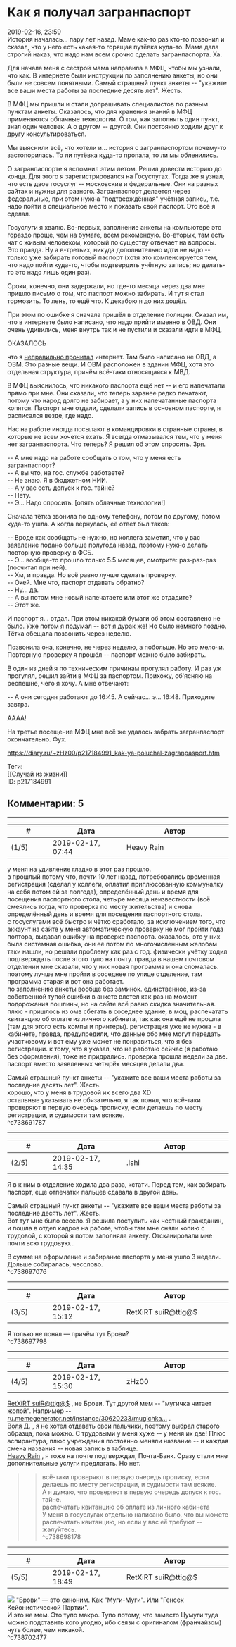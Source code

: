 Как я получал загранпаспорт
===========================

  
2019-02-16, 23:59  
 История началась... пару лет назад. Маме как-то раз кто-то позвонил и сказал, что у него есть какая-то горящая путёвка куда-то. Мама дала строгий наказ, что надо нам всем срочно сделать загранпаспорта. Ха.   
   
 Для начала меня с сестрой мама направила в МФЦ, чтобы мы узнали, что как. В интернете были инструкции по заполнению анкеты, но они были не совсем понятными. Самый страшный пункт анкеты -- "укажите все ваши места работы за последние десять лет". Жесть.   
   
 В МФЦ мы пришли и стали допрашивать специалистов по разным пунктам анкеты. Оказалось, что для хранения знаний в МФЦ применяются облачные технологии. О том, как заполнять один пункт, знал один человек. А о другом -- другой. Они постоянно ходили друг к другу консультироваться.   
   
 Мы выяснили всё, что хотели и... история с загранпаспортом почему-то застопорилась. То ли путёвка куда-то пропала, то ли мы обленились.   
   
 О загранпаспорте я вспомнил этим летом. Решил довести историю до конца. Для этого я зарегистрировался на Госуслугах. Тогда же я узнал, что есть двое госуслуг -- московские и федеральные. Они на разных сайтах и нужны для разного. Загранпаспорт делается через федеральные, при этом нужна "подтверждённая" учётная запись, т.е. надо пойти в специальное место и показать свой паспорт. Это всё я сделал.   
   
 Госуслуги я хвалю. Во-первых, заполнение анкеты на компьютере это гораздо проще, чем на бумаге, всем рекомендую. Во-вторых, там есть чат с живым человеком, который по существу отвечает на вопросы. Это правда. Ну а в-третьих, никуда дополнительно идти не надо -- только уже забирать готовый паспорт (хотя это компенсируется тем, что надо пойти куда-то, чтобы подтвердить учётную запись; но делать-то это надо лишь один раз).   
   
 Сроки, конечно, они задержали, но где-то месяца через два мне пришло письмо о том, что паспорт можно забирать. И тут я стал тормозить. То лень, то ещё что. К декабрю я до них дошёл.   
   
  При этом по ошибке я сначала пришёл в отделение полиции. Сказал им, что в интернете было написано, что надо прийти именно в ОВД. Они очень удивились, меня внутрь так и не пустили и сказали идти в МФЦ.   
   
 ОКАЗАЛОСЬ   
   
 что я  [неправильно прочитал](https://k-on.fandom.com/wiki/Tsumugi_Kotobuki)  интернет. Там было написано не ОВД, а ОВМ. Это разные вещи. И ОВМ расположен в здании МФЦ, хотя это отдельная структура, причём всё-таки относящаяся к МВД.    
   
 В МФЦ выяснилось, что никакого паспорта ещё нет -- и его напечатали прямо при мне. Они сказали, что теперь заранее редко печатают, потому что народ долго не забирает, а у них напечатанные паспорта копятся. Паспорт мне отдали, сделали запись в основном паспорте, я расписался везде, где надо.   
   
 Нас на работе иногда посылают в командировки в странные страны, в которые не всем хочется ехать. Я всегда отмазывался тем, что у меня нет загранпаспорта. Что теперь? Я решил об этом спросить. Зря.   
   
 -- А мне надо на работе сообщать о том, что у меня есть загранпаспорт?   
 -- А вы что, на гос. службе работаете?   
 -- Не знаю. Я в бюджетном НИИ.   
 -- А у вас есть допуск к гос. тайне?   
 -- Нету.   
 -- Э... Надо спросить.  [опять облачные технологии!]    
   
 Сначала тётка звонила по одному телефону, потом по другому, потом куда-то ушла. А когда вернулась, её ответ был таков:   
   
 -- Вроде как сообщать не нужно, но коллега заметил, что у вас заявление подано больше полугода назад, поэтому нужно делать повторную проверку в ФСБ.   
 -- Э... вообще-то прошло только 5.5 месяцев, смотрите: раз-раз-раз (посчитал при ней).   
 -- Хм, и правда. Но всё равно лучше сделать проверку.   
 -- Окей. Мне что, паспорт отдавать обратно?   
 -- Ну... да.   
 -- А вы потом мне новый напечатаете или этот же отдадите?   
 -- Этот же.   
   
 И паспорт я... отдал. При этом никакой бумаги об этом составлено не было. Уже потом я подумал -- вот я дурак же! Но было немного поздно. Тётка обещала позвонить через неделю.   
   
 Позвонила она, конечно, не через неделю, а побольше. Но это мелочи. Повторную проверку я прошёл -- паспорт можно было забирать.   
   
 В один из дней я по техническим причинам прогулял работу. И раз уж прогулял, решил зайти в МФЦ за паспортом. Прихожу, об'ясняю на респешне, чего я хочу. А мне отвечают:   
   
 -- А они сегодня работают до 16:45. А сейчас... э... 16:48. Приходите завтра.   
   
 АААА!   
   
 На третье посещение МФЦ мне всё же удалось забрать загранпаспорт окончательно. Фух.   
  
<https://diary.ru/~zHz00/p217184991_kak-ya-poluchal-zagranpasport.htm>  
  
Теги:  
[[Случай из жизни]]  
ID: p217184991  


Комментарии: 5
--------------

  


---



|         #         |              Дата              |                     Автор                     |           ID           |
| --- | --- | --- | --- |
| (1/5) | 2019-02-17, 07:44 | Heavy Rain | c738691787 |

  
 у меня на удивление гладко в этот раз прошло.   
 в прошлый потому что, почти 10 лет назад, потребовались временная регистрация (сделал у коллеги, оплатил приплюсованную коммуналку на себя потом ей за полгода), определённый день и время для посещения паспортного стола, четыре месяца неизвестности (всё смеялись тогда, что проверка по месту жительства) и снова определённый день и время для посещения паспортного стола.   
 с госуслугами всё быстро и чётко сработало, за исключением того, что аккаунт на сайте у меня автоматическую проверку не мог пройти года полтора, выдавал ошибку на проверке паспорта. оказалось, это у них была системная ошибка, они её потом по многочисленным жалобам таки нашли, но решали проблему как раз с год. физически учётку ходил подтверждать после этого тупо на почту. правда в нашем почтовом отделении мне сказали, что у них новая программа и она сломалась. поэтому лучше мне пройти в соседнее по улице отделение, там программа старая и вот она работает.   
 по заполнению анкеты вообще без заминок. единственное, из-за собственной тупой ошибки в анкете влетел как раз на момент подорожания пошлины, но на сайте всё равно скидка значительная. плюс - пришлось из омв сбегать в соседнее здание, в мфц, распечатать квитанцию об оплате из личного кабинета, так как она ещё не прошла (там для этого есть компы и принтеры). регистрация уже не нужна - в кабинете, правда, предупредили, что данные обо мне могут передать участковому и вот ему уже может не понравиться, что я без регистрации. к тому, что я указал, что не работаю сейчас (я работаю без оформления), тоже не придрались. проверка прошла недели за две. паспорт вместо заявленных четырёх месяцев делали два.   
   
  Самый страшный пункт анкеты -- "укажите все ваши места работы за последние десять лет". Жесть.    
 хорошо, что у меня в трудовой их всего два XD   
 остальные указывать не обязательно, я так понял, что всё-таки проверяют в первую очередь прописку, если делаешь по месту регистрации, и судимости там всякие.   
 ^c738691787

---



|         #         |              Дата              |                     Автор                     |           ID           |
| --- | --- | --- | --- |
| (2/5) | 2019-02-17, 14:35 | .ishi | c738697076 |

  
 Я в к ним в отделение ходила два раза, кстати. Перед тем, как забирать паспорт, еще отпечатки пальцев сдавала в другой день.   
   
  Самый страшный пункт анкеты -- "укажите все ваши места работы за последние десять лет". Жесть.    
 Вот тут мне было весело. Я решила поступить как честный гражданин, и пошла в отдел кадров на работе, чтобы там мне сняли копию с трудовой, с которой я потом заполняла анкету. Отсканировали мне почти всю трудовую...   
   
 В сумме на оформление и забирание паспорта у меня ушло 3 недели. Дольше собиралась, чесслово.   
 ^c738697076

---



|         #         |              Дата              |                     Автор                     |           ID           |
| --- | --- | --- | --- |
| (3/5) | 2019-02-17, 15:12 | RetXiRT suiR@ttig@$ | c738697798 |

  
  Я только не понял — причём тут Брови?    
 ^c738697798

---



|         #         |              Дата              |                     Автор                     |           ID           |
| --- | --- | --- | --- |
| (4/5) | 2019-02-17, 15:30 | zHz00 | c738698178 |

  
  [RetXiRT suiR@ttig@$](http://Hellspawn.diary.ru "Fission Chips")  , не Брови. Тут другой мем -- "мугичка читает жопой". Например --  [ru.memegenerator.net/instance/30620233/mugichka...](http://ru.memegenerator.net/instance/30620233/mugichka-)  .   
  [Воля Д.](http://willD.diary.ru "Лыбродыбро.")  , я не хотел отдавать свои пальчики, поэтому выбрал старого образца, пока можно. С трудовыми у меня хуже -- у меня их две! Плюс аспирантура, плюс учреждения постоянно меняли название -- и каждая смена названия -- новая запись в таблице.   
  [Heavy Rain](http://kogacz.diary.ru "dear j ournal")  , я тоже на почте подтверждал, Почта-Банк. Сразу стали мне дополнительные услуги предлагать. Но нет.   
 >>всё-таки проверяют в первую очередь прописку, если делаешь по месту регистрации, и судимости там всякие.   
 А я думаю, что проверяют в первую очередь допуск к гос. тайне.   
 >>распечатать квитанцию об оплате из личного кабинета   
 У меня в госуслугах отдельно написано было, что вы можете распечатать квитанцию, но если у вас её требуют -- жалуйтесь.   
 ^c738698178

---



|         #         |              Дата              |                     Автор                     |           ID           |
| --- | --- | --- | --- |
| (5/5) | 2019-02-17, 18:49 | RetXiRT suiR@ttig@$ | c738702477 |

  
  ![](pics/Mio-displeased.png) "Брови" — это синоним. Как "Муги-Муги". Или "Генсек Кейонистической Партии".   
 И это не мем. Это тупо макро. Тупо потому, что заместо Цумуги туда можно подставить кого угодно, ибо связи с оригиналом (франчайзом) чуть более, чем никакой.    
 ^c738702477
